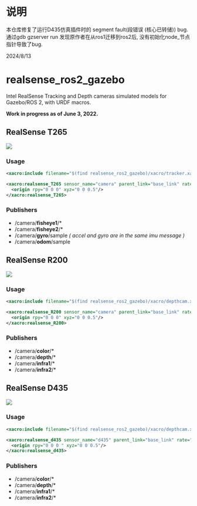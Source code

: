 # 说明
本仓库修复了运行D435仿真插件时的 segment fault(段错误 (核心已转储)) bug. 
通过gdb gzserver run 发现原作者在从ros1迁移到ros2后, 没有初始化node_节点指针导致了bug.

2024/8/13

# realsense_ros2_gazebo

Intel RealSense Tracking and Depth cameras simulated models for Gazebo/ROS 2, with URDF macros.

**Work in progress as of June 3, 2022.**

## RealSense T265 ##

![](doc/t265.png)

### Usage ###
```xml
<xacro:include filename="$(find realsense_ros2_gazebo)/xacro/tracker.xacro"/>

<xacro:realsense_T265 sensor_name="camera" parent_link="base_link" rate="30.0">
  <origin rpy="0 0 0" xyz="0 0 0.5"/>
</xacro:realsense_T265>
```

### Publishers ###
* /camera/**fisheye1**/*
* /camera/**fisheye2**/*
* /camera/**gyro**/sample _( accel and gyro are in the same imu message )_
* /camera/**odom**/sample



## RealSense R200 ##

![](doc/r200.png)

### Usage ###
```xml
<xacro:include filename="$(find realsense_ros2_gazebo)/xacro/depthcam.xacro"/>

<xacro:realsense_R200 sensor_name="camera" parent_link="base_link" rate="30.0">
  <origin rpy="0 0 0" xyz="0 0 0.5"/>
</xacro:realsense_R200>
```

### Publishers ###

* /camera/**color**/*
* /camera/**depth**/*
* /camera/**infra1**/*
* /camera/**infra2**/*



## RealSense D435

![](doc/d435.png)

### Usage ###

```xml
<xacro:include filename="$(find realsense_ros2_gazebo)/xacro/depthcam.xacro"/>

<xacro:realsense_d435 sensor_name="d435" parent_link="base_link" rate="10">
  <origin rpy="0 0 0 " xyz="0 0 0.5"/>
</xacro:realsense_d435>
```

### Publishers ###

* /camera/**color**/*
* /camera/**depth**/*
* /camera/**infra1**/*
* /camera/**infra2**/*
